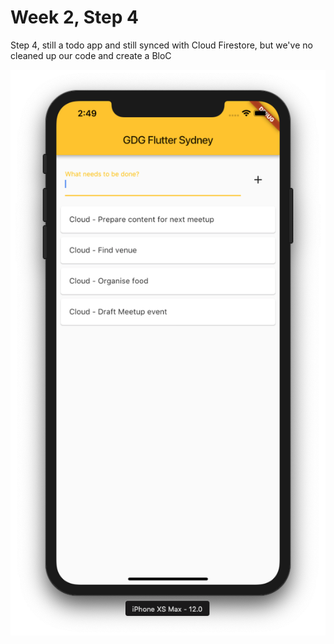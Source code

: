 # Week 2, Step 4

Step 4, still a todo app and still synced with Cloud Firestore, but we've no cleaned up our code and create a BloC

![Step 0 Screenshot](../screenshots/step_3_1.png)